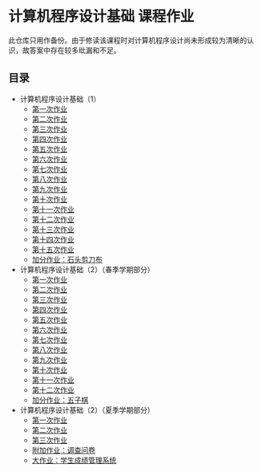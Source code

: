 # 计算机程序设计基础 课程作业

此仓库只用作备份。由于修读该课程时对计算机程序设计尚未形成较为清晰的认识，故答案中存在较多纰漏和不足。

## 目录

- 计算机程序设计基础（1）
    - [第一次作业](1/01/README.md)
    - [第二次作业](1/02/README.md)
    - [第三次作业](1/03/README.md)
    - [第四次作业](1/04/README.md)
    - [第五次作业](1/05/README.md)
    - [第六次作业](1/06/README.md)
    - [第七次作业](1/07/README.md)
    - [第八次作业](1/08/README.md)
    - [第九次作业](1/09/README.md)
    - [第十次作业](1/10/README.md)
    - [第十一次作业](1/11/README.md)
    - [第十二次作业](1/12/README.md)
    - [第十三次作业](1/13/README.md)
    - [第十四次作业](1/14/README.md)
    - [第十五次作业](1/15/README.md)
    - [加分作业：石头剪刀布](1/ex/README.md)
- 计算机程序设计基础（2）（春季学期部分）
    - [第一次作业](2/01/README.md)
    - [第二次作业](2/02/README.md)
    - [第三次作业](2/03/README.md)
    - [第四次作业](2/04/README.md)
    - [第五次作业](2/05/README.md)
    - [第六次作业](2/06/README.md)
    - [第七次作业](2/07/README.md)
    - [第八次作业](2/08/README.md)
    - [第九次作业](2/09/README.md)
    - [第十次作业](2/10/README.md)
    - [第十一次作业](2/11/README.md)
    - [第十二次作业](2/12/README.md)
    - [加分作业：五子棋](2/ex/README.md)
- 计算机程序设计基础（2）（夏季学期部分）
    - [第一次作业](3/01/README.md)
    - [第二次作业](3/02/README.md)
    - [第三次作业](3/03/README.md)
    - [附加作业：调查问卷](3/ex/README.md)
    - [大作业：学生成绩管理系统](3/project/README.md)
